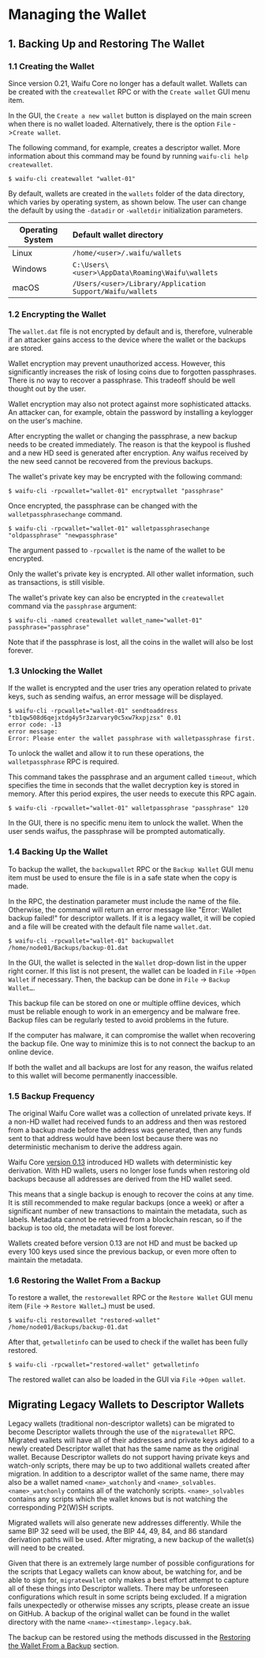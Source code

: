 # Managing the Wallet

## 1. Backing Up and Restoring The Wallet

### 1.1 Creating the Wallet

Since version 0.21, Waifu Core no longer has a default wallet.
Wallets can be created with the `createwallet` RPC or with the `Create wallet` GUI menu item.

In the GUI, the `Create a new wallet` button is displayed on the main screen when there is no wallet loaded. Alternatively, there is the option `File` ->`Create wallet`.

The following command, for example, creates a descriptor wallet. More information about this command may be found by running `waifu-cli help createwallet`.

```
$ waifu-cli createwallet "wallet-01"
```

By default, wallets are created in the `wallets` folder of the data directory, which varies by operating system, as shown below. The user can change the default by using the `-datadir` or `-walletdir` initialization parameters.

| Operating System | Default wallet directory                                    |
| -----------------|:------------------------------------------------------------|
| Linux            | `/home/<user>/.waifu/wallets`                             |
| Windows          | `C:\Users\<user>\AppData\Roaming\Waifu\wallets`           |
| macOS            | `/Users/<user>/Library/Application Support/Waifu/wallets` |

### 1.2 Encrypting the Wallet

The `wallet.dat` file is not encrypted by default and is, therefore, vulnerable if an attacker gains access to the device where the wallet or the backups are stored.

Wallet encryption may prevent unauthorized access. However, this significantly increases the risk of losing coins due to forgotten passphrases. There is no way to recover a passphrase. This tradeoff should be well thought out by the user.

Wallet encryption may also not protect against more sophisticated attacks. An attacker can, for example, obtain the password by installing a keylogger on the user's machine.

After encrypting the wallet or changing the passphrase, a new backup needs to be created immediately. The reason is that the keypool is flushed and a new HD seed is generated after encryption. Any waifus received by the new seed cannot be recovered from the previous backups.

The wallet's private key may be encrypted with the following command:

```
$ waifu-cli -rpcwallet="wallet-01" encryptwallet "passphrase"
```

Once encrypted, the passphrase can be changed with the `walletpassphrasechange` command.

```
$ waifu-cli -rpcwallet="wallet-01" walletpassphrasechange "oldpassphrase" "newpassphrase"
```

The argument passed to `-rpcwallet` is the name of the wallet to be encrypted.

Only the wallet's private key is encrypted. All other wallet information, such as transactions, is still visible.

The wallet's private key can also be encrypted in the `createwallet` command via the `passphrase` argument:

```
$ waifu-cli -named createwallet wallet_name="wallet-01" passphrase="passphrase"
```

Note that if the passphrase is lost, all the coins in the wallet will also be lost forever.

### 1.3 Unlocking the Wallet

If the wallet is encrypted and the user tries any operation related to private keys, such as sending waifus, an error message will be displayed.

```
$ waifu-cli -rpcwallet="wallet-01" sendtoaddress "tb1qw508d6qejxtdg4y5r3zarvary0c5xw7kxpjzsx" 0.01
error code: -13
error message:
Error: Please enter the wallet passphrase with walletpassphrase first.
```

To unlock the wallet and allow it to run these operations, the `walletpassphrase` RPC is required.

This command takes the passphrase and an argument called `timeout`, which specifies the time in seconds that the wallet decryption key is stored in memory. After this period expires, the user needs to execute this RPC again.

```
$ waifu-cli -rpcwallet="wallet-01" walletpassphrase "passphrase" 120
```

In the GUI, there is no specific menu item to unlock the wallet. When the user sends waifus, the passphrase will be prompted automatically.

### 1.4 Backing Up the Wallet

To backup the wallet, the `backupwallet` RPC or the `Backup Wallet` GUI menu item must be used to ensure the file is in a safe state when the copy is made.

In the RPC, the destination parameter must include the name of the file. Otherwise, the command will return an error message like "Error: Wallet backup failed!" for descriptor wallets. If it is a legacy wallet, it will be copied and a file will be created with the default file name `wallet.dat`.

```
$ waifu-cli -rpcwallet="wallet-01" backupwallet /home/node01/Backups/backup-01.dat
```

In the GUI, the wallet is selected in the `Wallet` drop-down list in the upper right corner. If this list is not present, the wallet can be loaded in `File` ->`Open Wallet` if necessary. Then, the backup can be done in `File` -> `Backup Wallet…`.

This backup file can be stored on one or multiple offline devices, which must be reliable enough to work in an emergency and be malware free. Backup files can be regularly tested to avoid problems in the future.

If the computer has malware, it can compromise the wallet when recovering the backup file. One way to minimize this is to not connect the backup to an online device.

If both the wallet and all backups are lost for any reason, the waifus related to this wallet will become permanently inaccessible.

### 1.5 Backup Frequency

The original Waifu Core wallet was a collection of unrelated private keys. If a non-HD wallet had received funds to an address and then was restored from a backup made before the address was generated, then any funds sent to that address would have been lost because there was no deterministic mechanism to derive the address again.

Waifu Core [version 0.13](https://github.com/waifu/waifu/blob/master/doc/release-notes/release-notes-0.13.0.md) introduced HD wallets with deterministic key derivation. With HD wallets, users no longer lose funds when restoring old backups because all addresses are derived from the HD wallet seed.

This means that a single backup is enough to recover the coins at any time. It is still recommended to make regular backups (once a week) or after a significant number of new transactions to maintain the metadata, such as labels. Metadata cannot be retrieved from a blockchain rescan, so if the backup is too old, the metadata will be lost forever.

Wallets created before version 0.13 are not HD and must be backed up every 100 keys used since the previous backup, or even more often to maintain the metadata.

### 1.6 Restoring the Wallet From a Backup

To restore a wallet, the `restorewallet` RPC or the `Restore Wallet` GUI menu item (`File` -> `Restore Wallet…`) must be used.

```
$ waifu-cli restorewallet "restored-wallet" /home/node01/Backups/backup-01.dat
```

After that, `getwalletinfo` can be used to check if the wallet has been fully restored.

```
$ waifu-cli -rpcwallet="restored-wallet" getwalletinfo
```

The restored wallet can also be loaded in the GUI via `File` ->`Open wallet`.

## Migrating Legacy Wallets to Descriptor Wallets

Legacy wallets (traditional non-descriptor wallets) can be migrated to become Descriptor wallets
through the use of the `migratewallet` RPC. Migrated wallets will have all of their addresses and private keys added to
a newly created Descriptor wallet that has the same name as the original wallet. Because Descriptor
wallets do not support having private keys and watch-only scripts, there may be up to two
additional wallets created after migration. In addition to a descriptor wallet of the same name,
there may also be a wallet named `<name>_watchonly` and `<name>_solvables`. `<name>_watchonly`
contains all of the watchonly scripts. `<name>_solvables` contains any scripts which the wallet
knows but is not watching the corresponding P2(W)SH scripts.

Migrated wallets will also generate new addresses differently. While the same BIP 32 seed will be
used, the BIP 44, 49, 84, and 86 standard derivation paths will be used. After migrating, a new
backup of the wallet(s) will need to be created.

Given that there is an extremely large number of possible configurations for the scripts that
Legacy wallets can know about, be watching for, and be able to sign for, `migratewallet` only
makes a best effort attempt to capture all of these things into Descriptor wallets. There may be
unforeseen configurations which result in some scripts being excluded. If a migration fails
unexpectedly or otherwise misses any scripts, please create an issue on GitHub. A backup of the
original wallet can be found in the wallet directory with the name `<name>-<timestamp>.legacy.bak`.

The backup can be restored using the methods discussed in the
[Restoring the Wallet From a Backup](#16-restoring-the-wallet-from-a-backup) section.
